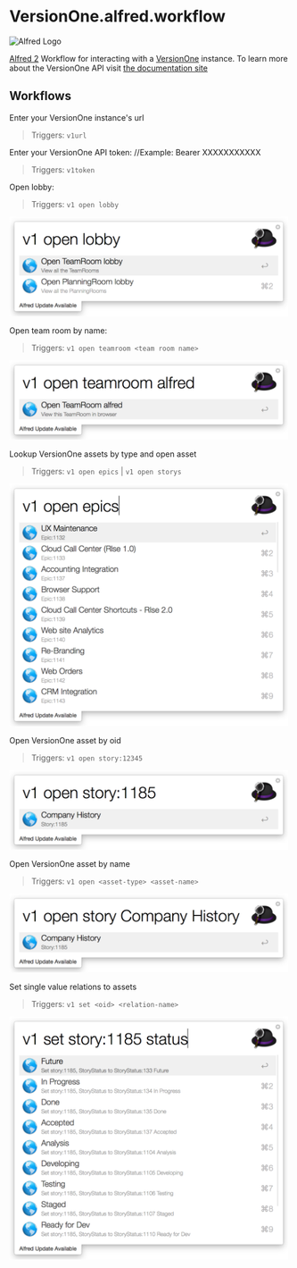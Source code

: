 # VersionOne.alfred.workflow
![Alfred Logo](https://cloud.githubusercontent.com/assets/398893/3528722/5b5b30c6-0792-11e4-956d-750ac3a00bd8.png)

[Alfred 2](https://www.alfredapp.com/) Workflow for interacting with a [VersionOne](https://www.versionone.com/) instance. To learn more about the VersionOne API visit [the documentation site](https://community.versionone.com/Developers)

## Workflows

Enter your VersionOne instance's url  
> Triggers: `v1url`  

Enter your VersionOne API token: 
//Example: Bearer XXXXXXXXXXX  
> Triggers: `v1token`

Open lobby:
> Triggers: `v1 open lobby`

<img width="500" alt="colors" src="./images/v1-open-lobby.png">

 Open team room by name:
> Triggers: `v1 open teamroom <team room name>`

<img width="500" alt="colors" src="./images/v1-open-teamroom-x.png">

 Lookup VersionOne assets by type and open asset
> Triggers: `v1 open epics` | `v1 open storys`

<img width="500" alt="colors" src="./images/v1-open-asset-by-asset-type.png">

 Open VersionOne asset by oid
> Triggers: `v1 open story:12345`

<img width="500" alt="colors" src="./images/v1-open-by-asset-oid.png">

 Open VersionOne asset by name
> Triggers: `v1 open <asset-type> <asset-name>`

<img width="500" alt="colors" src="./images/v1-open-asset-by-name.png">

 Set single value relations to assets
 > Triggers: `v1 set <oid> <relation-name>`

 <img width="500" alt="colors" src="./images/v1-set-single-value-relation-by-relation-name.png">